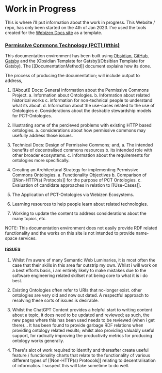 # Work in Progress

This is where i'll put information about the work in progress.  This Website / repo, has only been started on the 4th of Jan 2023.  I've used the tools created for the [Webizen Docs site](https://devdocs.webizen.org/) as a template. 

### [Permissive Commons Technology  (PCT) (#this)](pct-devdocs.webcivics.org)

This documentation environment has been built using [Obsidian](https://obsidian.md/), [GitHub](https://github.com/), [Gatsby](https://www.gatsbyjs.com/) and the [Obsidian Template for Gatsby](Obsibian Template for Gatsby).  The [[DocumentationMethod]] document explains how its done.

The process of producing the documentation; will include output to address,

1. [[About]] Docs: General information about the Permissive Commons Project. 
	a. Information about Ontologies.
	b. Information about related historical works
	c. information for non-technical people to understand what its about.
	d. Information about the use-cases related to the use of Ontologies
	e. Considerations about the desirable stewardship models for PCT-Ontologies.

2. Illustrating some of the percieved problems with existing HTTP based ontologies.
	a. considerations about how permissive commons may usefully address those issues.
	
3. Technical Docs: Design of Permissive Commons; and,
	a. The intended benefits of decentralised commons resources
	b. its intended role with other broader ecosystems.
	c. information about the requirements for ontologies more specifically.
	
4. Creating an Architectural Strategy for implementing Permissive Commons Ontologies.
	a. Functionality Objectives
	b. Comparison of [[Non-HTTP(s) Protocols]] for the purpose of PCT Ontologies.
	c. Evaluation of candidate approaches in relation to [[Use-Cases]].
	
5. The Application of PCT-Ontologies via Webizen Ecosystems.
   
6. Learning resources to help people learn about related technologies.  
   
7. Working to update the content to address considerations about the many topics, etc.

NOTE:  This documentation environment does not easily provide RDF related functionality and the works on this site is not intended to provide name-space services. 


#### ISSUES

1. Whilst i'm aware of many Semantic Web Luminaries, it is most often the case that their skills in this area far outstrip my own.  Whilst i will work on a best efforts basis, i am entirely likely to make mistakes due to the software engineering related skillset not being core to what it is i do best.  
 
2. Existing Ontologies often refer to URIs that no-longer exist.  other ontologies are very old and now out dated.  A respectful approach to resolving these sorts of issues is desirable.

3. Whilst the ChatGPT Content provides a helpful start to writing content about a topic, it does need to be updated and reviewed; as such, the new pages where this has been used needs to be reviewed (when i get there)...  It has been found to provide garbage RDF relations when providing ontology related results; whilst also providing valuably useful support, for radically improving the productivity metrics for producing ontology works generally. 

5. There's alot of work required to identify and thereafter create useful feature / functionality charts that relate to the functionality of various different types of [[Non-HTTP(s) Protocols]] relating to decentralisation of informatics.  I suspect this will take sometime to do well.


